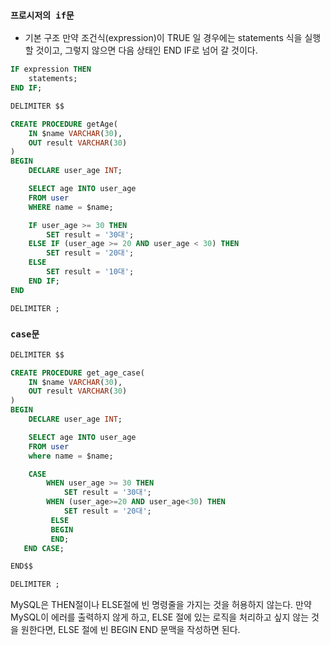 ### `프로시저의 if문`

- 기본 구조
  만약 조건식(expression)이 TRUE 일 경우에는 statements 식을 실행 할 것이고, 그렇지 않으면 다음 상태인 END IF로 넘어 갈 것이다.

```sql
IF expression THEN
    statements;
END IF;
```

```sql
DELIMITER $$

CREATE PROCEDURE getAge(
    IN $name VARCHAR(30),
    OUT result VARCHAR(30)
)
BEGIN
    DECLARE user_age INT;

    SELECT age INTO user_age
    FROM user
    WHERE name = $name;

    IF user_age >= 30 THEN
        SET result = '30대';
    ELSE IF (user_age >= 20 AND user_age < 30) THEN
        SET result = '20대';
    ELSE
        SET result = '10대';
    END IF;
END

DELIMITER ;
```

### `case문`

```sql
DELIMITER $$

CREATE PROCEDURE get_age_case(
    IN $name VARCHAR(30),
    OUT result VARCHAR(30)
)
BEGIN
    DECLARE user_age INT;

    SELECT age INTO user_age
    FROM user
    where name = $name;

    CASE
        WHEN user_age >= 30 THEN
            SET result = '30대';
        WHEN (user_age>=20 AND user_age<30) THEN
            SET result = '20대';
         ELSE
         BEGIN
         END;
   END CASE;

END$$

DELIMITER ;
```

MySQL은 THEN절이나 ELSE절에 빈 명령줄을 가지는 것을 허용하지 않는다. 만약 MySQL이 에러를 출력하지 않게 하고, ELSE 절에 있는 로직을 처리하고 싶지 않는 것을 원한다면, ELSE 절에 빈 BEGIN END 문맥을 작성하면 된다.
